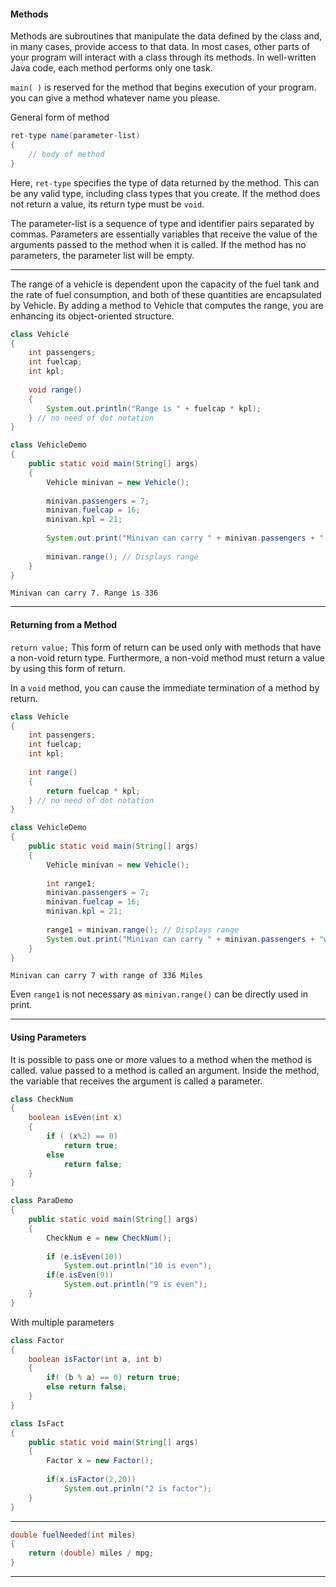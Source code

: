 
#### Methods

Methods are subroutines that manipulate the data defined by the class and, in many cases, provide access to that data. In most cases, other parts of your program will interact with a class through its methods. In well-written Java code, each method performs only one task.

`main( )` is reserved for the method that begins execution of your program. you can give a method whatever name you please.

General form of method
```java
ret-type name(parameter-list) 
{
	// body of method
}
```

Here, `ret-type` specifies the type of data returned by the method. This can be any valid type, including class types that you create. If the method does not return a value, its return type must be `void`.

The parameter-list is a sequence of type and identifier pairs separated by commas. Parameters are essentially variables that receive the value of the arguments passed to the method when it is called. If the method has no parameters, the parameter list will be empty.

___

The range of a vehicle is dependent upon the capacity of the fuel tank and the
rate of fuel consumption, and both of these quantities are encapsulated by Vehicle. By adding a method to Vehicle that computes the range, you are enhancing its object-oriented structure.

```java
class Vehicle
{
	int passengers;
	int fuelcap;
	int kpl;
	
	void range()
	{
		System.out.println("Range is " + fuelcap * kpl);
	} // no need of dot notation
}

class VehicleDemo
{
	public static void main(String[] args)
	{
		Vehicle minivan = new Vehicle();
		
		minivan.passengers = 7;
		minivan.fuelcap = 16;
		minivan.kpl = 21;
		
		System.out.print("Minivan can carry " + minivan.passengers + ". ");
		
		minivan.range(); // Displays range
	}
}
```

```
Minivan can carry 7. Range is 336
```

___

#### Returning from a Method

`return value;` This form of return can be used only with methods that have a non-void return type. Furthermore, a non-void method must return a value by using this form
of return.

In a `void` method, you can cause the immediate termination of a method by return.

```java
class Vehicle
{
	int passengers;
	int fuelcap;
	int kpl;
	
	int range()
	{
		return fuelcap * kpl;
	} // no need of dot notation
}

class VehicleDemo
{
	public static void main(String[] args)
	{
		Vehicle minivan = new Vehicle();
		
		int range1;
		minivan.passengers = 7;
		minivan.fuelcap = 16;
		minivan.kpl = 21;
		
		range1 = minivan.range(); // Displays range
		System.out.print("Minivan can carry " + minivan.passengers + "with range of " + range1 + " Miles.");
	}
}
```

```
Minivan can carry 7 with range of 336 Miles
```

Even `range1` is not necessary as `minivan.range()` can be directly used in print.

____

#### Using Parameters

It is possible to pass one or more values to a method when the method is called.
value passed to a method is called an argument. Inside the method, the variable that receives the argument is called a parameter.

```java
class CheckNum 
{
	boolean isEven(int x)
	{
		if ( (x%2) == 0)
			return true;
		else 
			return false;
	}
}

class ParaDemo
{
	public static void main(String[] args)
	{
		CheckNum e = new CheckNum();
		
		if (e.isEven(10))
			System.out.println("10 is even");
		if(e.isEven(9))
			System.out.println("9 is even");
	}
}
```

With multiple parameters

```java
class Factor 
{
	boolean isFactor(int a, int b) 
	{
		if( (b % a) == 0) return true;
		else return false;
	}
}

class IsFact 
{
	public static void main(String[] args)
	{
		Factor x = new Factor();
		
		if(x.isFactor(2,20))
			System.out.prinln("2 is factor");
	}
}
```

___

```java
double fuelNeeded(int miles) 
{
	return (double) miles / mpg;
}
```

___
